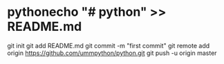 # pythonecho "# python" >> README.md
git init
git add README.md
git commit -m "first commit"
git remote add origin https://github.com/ummpython/python.git
git push -u origin master
